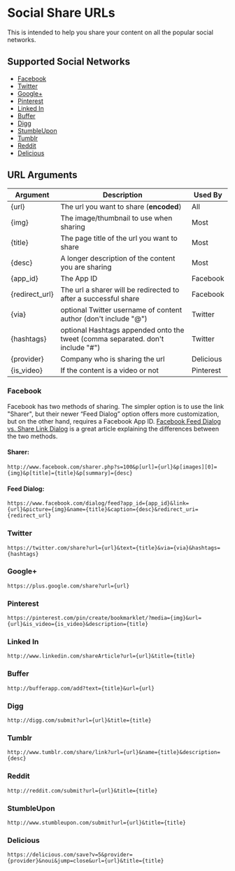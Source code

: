 # Social Share URLs

This is intended to help you share your content on all the popular social networks.

## Supported Social Networks

* [Facebook](#facebook)
* [Twitter](#twitter)
* [Google+](#google)
* [Pinterest](#pinterest)
* [Linked In](#linked-in)
* [Buffer](#buffer)
* [Digg](#digg)
* [StumbleUpon](#stumbleupon)
* [Tumblr](#tumblr)
* [Reddit](#reddit)
* [Delicious](#delicious)

## URL Arguments

Argument | Description | Used By
--- | --- | ---
{url} | The url you want to share (**encoded**) | All
{img} | The image/thumbnail to use when sharing | Most
{title} | The page title of the url you want to share | Most
{desc} | A longer description of the content you are sharing | Most
{app_id} | The App ID | Facebook
{redirect_url} | The url a sharer will be redirected to after a successful share | Facebook
{via} | optional Twitter username of content author (don't include "@") | Twitter 
{hashtags} | optional Hashtags appended onto the tweet (comma separated. don't include "#") | Twitter
{provider} | Company who is sharing the url | Delicious
{is_video} | If the content is a video or not | Pinterest


### Facebook

Facebook has two methods of sharing. The simpler option is to use the link "Sharer", but their newer “Feed Dialog” option offers more customization, but on the other hand, requires a Facebook App ID.
[Facebook Feed Dialog vs. Share Link Dialog](http://www.local-pc-guy.com/web-dev/facebook-feed-dialog-vs-share-link-dialog) is a great article explaining the differences between the two methods.

#### Sharer:

```
http://www.facebook.com/sharer.php?s=100&p[url]={url}&p[images][0]={img}&p[title]={title}&p[summary]={desc}
```

#### Feed Dialog:

```
https://www.facebook.com/dialog/feed?app_id={app_id}&link={url}&picture={img}&name={title}&caption={desc}&redirect_uri={redirect_url}
```

### Twitter

```
https://twitter.com/share?url={url}&text={title}&via={via}&hashtags={hashtags}
```

### Google+

```
https://plus.google.com/share?url={url}
```

### Pinterest

```
https://pinterest.com/pin/create/bookmarklet/?media={img}&url={url}&is_video={is_video}&description={title}
```

### Linked In

```
http://www.linkedin.com/shareArticle?url={url}&title={title}
```

### Buffer

```
http://bufferapp.com/add?text={title}&url={url}
```

### Digg

```
http://digg.com/submit?url={url}&title={title}
```

### Tumblr

```
http://www.tumblr.com/share/link?url={url}&name={title}&description={desc}
```

### Reddit

```
http://reddit.com/submit?url={url}&title={title}
```

### StumbleUpon

```
http://www.stumbleupon.com/submit?url={url}&title={title}
```

### Delicious

```
https://delicious.com/save?v=5&provider={provider}&noui&jump=close&url={url}&title={title}
```